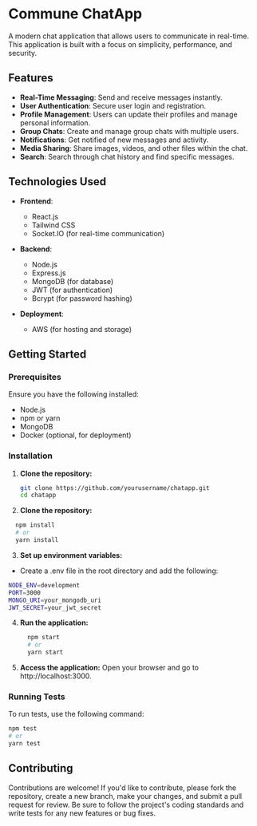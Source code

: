 # Commune ChatApp

A modern chat application that allows users to communicate in real-time. This application is built with a focus on simplicity, performance, and security.

## Features

- **Real-Time Messaging**: Send and receive messages instantly.
- **User Authentication**: Secure user login and registration.
- **Profile Management**: Users can update their profiles and manage personal information.
- **Group Chats**: Create and manage group chats with multiple users.
- **Notifications**: Get notified of new messages and activity.
- **Media Sharing**: Share images, videos, and other files within the chat.
- **Search**: Search through chat history and find specific messages.
  


## Technologies Used

- **Frontend**: 
  - React.js
  - Tailwind CSS
  - Socket.IO (for real-time communication)
  
- **Backend**: 
  - Node.js
  - Express.js
  - MongoDB (for database)
  - JWT (for authentication)
  - Bcrypt (for password hashing)
  
- **Deployment**:
  - AWS (for hosting and storage)

## Getting Started

### Prerequisites

Ensure you have the following installed:

- Node.js
- npm or yarn
- MongoDB
- Docker (optional, for deployment)

### Installation

1. **Clone the repository:**
   ```bash
   git clone https://github.com/yourusername/chatapp.git
   cd chatapp
   ```

2. **Clone the repository:**
  ```bash
    npm install
    # or
    yarn install
  ```

3. **Set up environment variables:**
  - Create a .env file in the root directory and add the following:
  ```bash
  NODE_ENV=development
  PORT=3000
  MONGO_URI=your_mongodb_uri
  JWT_SECRET=your_jwt_secret
  ``` 
4. **Run the application:**
   ```bash
     npm start
     # or
     yarn start
   ```

6. **Access the application:**
   Open your browser and go to http://localhost:3000.
   
### Running Tests

To run tests, use the following command:

```bash
npm test
# or
yarn test
```
## Contributing

Contributions are welcome! If you'd like to contribute, please fork the repository, create a new branch, make your changes, and submit a pull request for review. Be sure to follow the project's coding standards and write tests for any new features or bug fixes.

